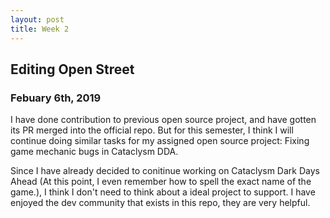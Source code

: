 ```yaml
---
layout: post
title: Week 2
---
```



## Editing Open Street 
### Febuary 6th, 2019

I have done contribution to previous open source project, and have gotten its PR merged into the official repo. But for this semester, I think I will continue doing similar tasks for my assigned open source project: Fixing game mechanic bugs in Cataclysm DDA. 

Since I have already decided to conitinue working on Cataclysm Dark Days Ahead (At this point, I even remember how to spell the exact name of the game.), I think I don't need to think about a ideal project to support. I have enjoyed the dev community that exists in this repo, they are very helpful. 